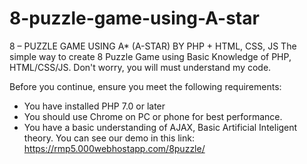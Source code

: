 # 8-puzzle-game-using-A-star
8 – PUZZLE GAME USING A* (A-STAR) BY PHP + HTML, CSS, JS
 The simple way to create 8 Puzzle Game using Basic Knowledge of PHP, HTML/CSS/JS. Don't worry, you will must understand my code.

Before you continue, ensure you meet the following requirements:

* You have installed PHP 7.0 or later 
* You should use Chrome on PC or phone for best performance.
* You have a basic understanding of AJAX, Basic Artificial Inteligent theory.
You can see our demo in this link: https://rmp5.000webhostapp.com/8puzzle/
